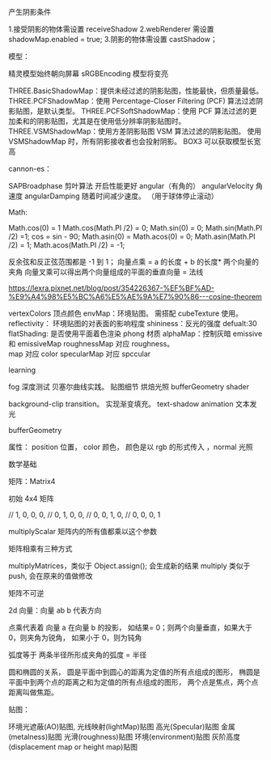 产生阴影条件

1.接受阴影的物体需设置 receiveShadow
2.webRenderer 需设置 shadowMap.enabled = true; 3.阴影的物体需设置 castShadow；

模型：

精灵模型始终朝向屏幕
sRGBEncoding 模型将变亮

THREE.BasicShadowMap：提供未经过滤的阴影贴图，性能最快，但质量最低。
THREE.PCFShadowMap：使用 Percentage-Closer Filtering (PCF) 算法过滤阴影贴图，是默认类型。
THREE.PCFSoftShadowMap：使用 PCF 算法过滤的更加柔和的阴影贴图，尤其是在使用低分辨率阴影贴图时。
THREE.VSMShadowMap：使用方差阴影贴图 VSM 算法过滤的阴影贴图。 使用 VSMShadowMap 时，所有阴影接收者也会投射阴影。
BOX3 可以获取模型长宽高

cannon-es：

SAPBroadphase 剪叶算法 开启性能更好
angular（有角的）
angularVelocity 角速度
angularDamping 随着时间减少速度。 （用于球体停止滚动）

Math:

Math.cos(0) = 1 Math.cos(Math.PI /2) = 0;
Math.sin(0) = 0; Math.sin(Math.PI /2) =1;
cos = sin - 90;
Math.asin(0) = Math.acos(0) = 0;
Math.asin(Math.PI /2) = 1;
Math.acos(Math.PI /2) = -1;

反余弦和反正弦范围都是 -1 到 1；
向量点乘 = a 的长度 + b 的长度\* 两个向量的夹角
向量叉乘可以得出两个向量组成的平面的垂直向量 = 法线

https://lexra.pixnet.net/blog/post/354226367-%EF%BF%AD-%E9%A4%98%E5%BC%A6%E5%AE%9A%E7%90%86---cosine-theorem

vertexColors 顶点颜色
envMap：环境贴图。 需搭配 cubeTexture 使用。
reflectivity： 环境贴图的对表面的影响程度
shininess：反光的强度 defualt:30
flatShading: 是否使用平面着色渲染 phong 材质
alphaMap：控制灰暗
emissive 和 emissiveMap
roughnessMap 对应 roughness。  
map 对应 color
specularMap 对应 spccular

learning

fog 深度测试 贝塞尔曲线实践。 贴图细节 烘焙光照 bufferGeometry shader

background-clip transition。 实现渐变填充。
text-shadow animation 文本发光

bufferGeometry

属性： position 位置， color 颜色， 颜色是以 rgb 的形式传入 ，normal 光照

数学基础

矩阵：Matrix4

初始 4x4 矩阵

// 1, 0, 0, 0,
// 0, 1, 0, 0,
// 0, 0, 1, 0,
// 0, 0, 0, 1

multiplyScalar 矩阵内的所有值都乘以这个参数

矩阵相乘有三种方式

multiplyMatrices，类似于 Object.assign(); 会生成新的结果
multiply 类似于 push, 会在原来的值做修改

矩阵不可逆

2d 向量：向量 ab b 代表方向

点乘代表着 向量 a 在向量 b 的投影， 如结果= 0；则两个向量垂直，如果大于 0，则夹角为锐角， 如果小于 0，则为钝角

弧度等于 两条半径所形成夹角的弧度 = 半径

圆和椭圆的关系， 圆是平面中到圆心的距离为定值的所有点组成的图形， 椭圆是平面中到两个点的距离之和为定值的所有点组成的图形， 两个点是焦点，两个点距离叫做焦距。

贴图：

环境光遮蔽(AO)贴图,
光线映射(lightMap)贴图
高光(Specular)贴图
金属(metalness)贴图
光滑(roughness)贴图
环境(environment)贴图
灰阶高度(displacement map or height map)贴图